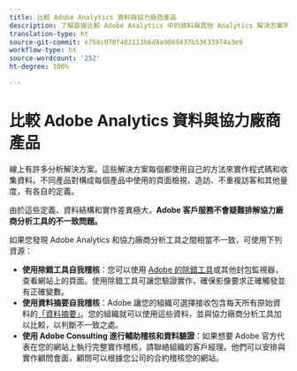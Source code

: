 ```yaml
---
title: 比較 Adobe Analytics 資料與協力廠商產品
description: 了解直接比較 Adobe Analytics 中的資料與其他 Analytics 解決方案所收集資料時的選項。
translation-type: ht
source-git-commit: e758c070f402113b6d8a9069437b53633974a3e9
workflow-type: ht
source-wordcount: '252'
ht-degree: 100%

---
```



# 比較 Adobe Analytics 資料與協力廠商產品

線上有許多分析解決方案。這些解決方案每個都使用自己的方法來實作程式碼和收集資料。不同產品對構成每個產品中使用的頁面檢視、造訪、不重複訪客和其他量度，有各自的定義。

由於這些定義、資料結構和實作差異極大，**Adobe 客戶服務不會疑難排解協力廠商分析工具的不一致問題。**

如果您發現 Adobe Analytics 和協力廠商分析工具之間相當不一致，可使用下列資源：

* **使用除錯工具自我稽核**：您可以使用 [Adobe 的除錯工具](https://docs.adobe.com/content/help/zh-Hant/debugger/using/experience-cloud-debugger.html)或其他封包監視器，查看網站上的頁面。使用除錯工具可讓您驗證實作，確保影像要求正確觸發並有正確變數。
* **使用資料摘要自我稽核**：Adobe 讓您的組織可選擇接收包含每天所有原始資料的[「資料摘要」](/help/export/analytics-data-feed/data-feed-overview.md)。您的組織就可以使用這些資料，並與協力廠商分析工具加以比較，以判斷不一致之處。
* **使用 Adobe Consulting 進行輔助稽核和資料驗證**：如果想要 Adobe 官方代表在您的網站上執行完整實作稽核，請聯絡組織的客戶經理。他們可以安排與實作顧問會面，顧問可以根據您公司的合約稽核您的網站。
